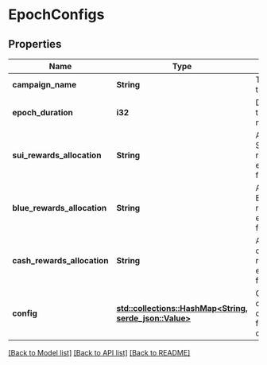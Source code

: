 # EpochConfigs

## Properties

Name | Type | Description | Notes
------------ | ------------- | ------------- | -------------
**campaign_name** | **String** | The name of the campaign. | 
**epoch_duration** | **i32** | Duration of the epoch in milliseconds. | 
**sui_rewards_allocation** | **String** | Allocation of Sui token rewards in the epoch (e9 format). | 
**blue_rewards_allocation** | **String** | Allocation of Blue token rewards in the epoch (e9 format). | 
**cash_rewards_allocation** | **String** | Allocation of cash token rewards in the epoch (e9 format) | 
**config** | [**std::collections::HashMap<String, serde_json::Value>**](serde_json::Value.md) | Object to add custom configurations for campaigns. | 

[[Back to Model list]](../README.md#documentation-for-models) [[Back to API list]](../README.md#documentation-for-api-endpoints) [[Back to README]](../README.md)


